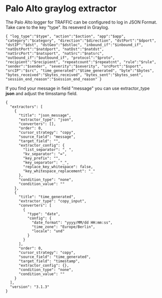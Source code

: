 # Palo Alto graylog extractor

The Palo Alto logger for TRAFFIC  can be configured to log in JSON Format.
Take care to the key "type".  Its reseverd in Graylog.

    { "log_type":"$type", "action":"$action", "app":"$app", "category":"$category", "direction":"$direction", "dstPort":"$dport", "dstIP":"$dst", "dstGeo":"$dstloc", "inbound_if":"$inbound_if", "natDstPort":"$natdport", "natDst":"$natdst", "natSrcPort":"$natsport", "natSrc":"$natsrc", "outbound_if":"$outbound_if", "protocol":"$proto", "recipient":"$recipient", "repeatcount":"$repeatcnt", "rule":"$rule", "sender":"$sender", "severity":"$severity", "srcPort":"$sport", "srcIP":"$src", "time_generated":"$time_generated", "byte":"$bytes", "bytes_received":"$bytes_received", "bytes_sent":"$bytes_sent", "session_end_reason":"$session_end_reason" }

If you find your message in field "message" you can use extractor_type **json** and adjust the timsstamp field.

``` 
{
  "extractors": [
    {
      "title": "json_message",
      "extractor_type": "json",
      "converters": [],
      "order": 0,
      "cursor_strategy": "copy",
      "source_field": "message",
      "target_field": "",
      "extractor_config": {
        "list_separator": ", ",
        "kv_separator": "=",
        "key_prefix": "",
        "key_separator": "_",
        "replace_key_whitespace": false,
        "key_whitespace_replacement": "_"
      },
      "condition_type": "none",
      "condition_value": ""
    },
    {
      "title": "time_generated",
      "extractor_type": "copy_input",
      "converters": [
        {
          "type": "date",
          "config": {
            "date_format": "yyyy/MM/dd HH:mm:ss",
            "time_zone": "Europe/Berlin",
            "locale": "und"
          }
        }
      ],
      "order": 0,
      "cursor_strategy": "copy",
      "source_field": "time_generated",
      "target_field": "timestamp",
      "extractor_config": {},
      "condition_type": "none",
      "condition_value": ""
    }
  ],
  "version": "3.1.3"
}
```
